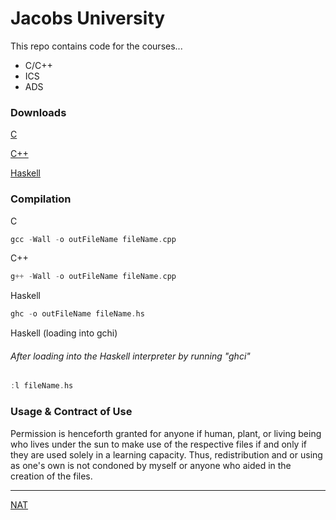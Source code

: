# Jacobs University
This repo contains code for the courses...
* C/C++
* ICS
* ADS

### Downloads
[C](Use:http://mingw-w64.org/doku.php/download/mingw-builds)

[C++](Use:http://mingw-w64.org/doku.php/download/mingw-builds)

[Haskell](Use:https://www.haskell.org/ghc/)


### Compilation

C
```c
gcc -Wall -o outFileName fileName.cpp
```

C++
```c++
g++ -Wall -o outFileName fileName.cpp
```

Haskell
```haskell
ghc -o outFileName fileName.hs
```

Haskell (loading into gchi)
###### After loading into the Haskell interpreter by running "ghci"
```haskell
:l fileName.hs
```

### Usage & Contract of Use 
Permission is henceforth granted for anyone if human, plant, or living being who lives under the sun to make use of the respective files if and only if they are used solely in a learning capacity. Thus, redistribution and or using as one's own is not condoned by myself or anyone who aided in the creation of the files.

---
[NAT](Use:https://github.com/Nat-07)
